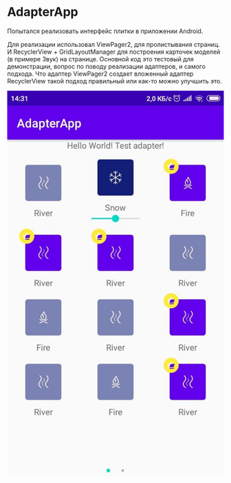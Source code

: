 # AdapterApp
Попытался реализовать интерфейс плитки в приложении Android.

Для реализации использовал ViewPager2, для пролистывания страниц. И RecyclerView + GridLayoutManager для построения карточек моделей (в примере Звук) на странице.
Основной код это тестовый для демонстрации, вопрос по поводу реализации адаптеров, и самого подхода. Что адаптер ViewPager2 создает вложенный адаптер RecyclerView такой подход правильный или как-то можно улучшить это.

![Иллюстрация к проекту](https://github.com/asa421/AdapterApp/blob/master/photo.jpg)
